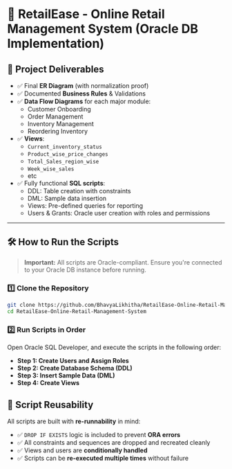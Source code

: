 # 🛒 RetailEase - Online Retail Management System (Oracle DB Implementation)

## 🧾 Project Deliverables

- ✅ Final **ER Diagram** (with normalization proof)
- ✅ Documented **Business Rules** & Validations
- ✅ **Data Flow Diagrams** for each major module:
  - Customer Onboarding
  - Order Management
  - Inventory Management
  - Reordering Inventory
- ✅ **Views**:
  - `Current_inventory_status`
  - `Product_wise_price_changes`
  - `Total_Sales_region_wise`
  - `Week_wise_sales` 
  - etc
- ✅ Fully functional **SQL scripts**:
  - DDL: Table creation with constraints
  - DML: Sample data insertion
  - Views: Pre-defined queries for reporting
  - Users & Grants: Oracle user creation with roles and permissions

---

## 🛠️ How to Run the Scripts

> **Important:** All scripts are Oracle-compliant. Ensure you're connected to your Oracle DB instance before running.

### 1️⃣ Clone the Repository

```bash
git clone https://github.com/BhavyaLikhitha/RetailEase-Online-Retail-Management-System.git
cd RetailEase-Online-Retail-Management-System
```
### 2️⃣ Run Scripts in Order
Open Oracle SQL Developer, and execute the scripts in the following order:

- **Step 1: Create Users and Assign Roles**
- **Step 2: Create Database Schema (DDL)**
- **Step 3: Insert Sample Data (DML)**
- **Step 4: Create Views**

## 🔁 Script Reusability 

All scripts are built with **re-runnability** in mind:

- ✅ `DROP IF EXISTS` logic is included to prevent **ORA errors**
- ✅ All constraints and sequences are dropped and recreated cleanly
- ✅ Views and users are **conditionally handled**
- ✅ Scripts can be **re-executed multiple times** without failure
